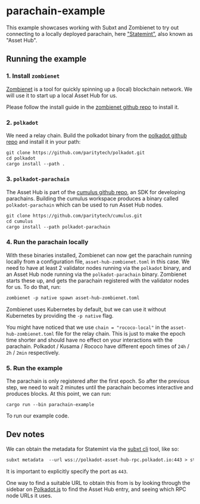 # parachain-example

This example showcases working with Subxt and Zombienet to try out connecting to a locally deployed parachain, here
["Statemint"](https://parachains.info/details/statemint), also known as "Asset Hub".

## Running the example

### 1. Install `zombienet`

[Zombienet](https://github.com/paritytech/zombienet) is a tool for quickly spinning up a (local) blockchain
network. We will use it to start up a local Asset Hub for us.

Please follow the install guide in the [zombienet github repo](https://github.com/paritytech/zombienet) to
install it.

### 2. `polkadot`

We need a relay chain. Build the polkadot binary from the [polkadot github repo](https://github.com/paritytech/polkadot)
and install it in your path:

```txt
git clone https://github.com/paritytech/polkadot.git
cd polkadot
cargo install --path .
```

### 3. `polkadot-parachain`

The Asset Hub is part of the [cumulus github repo](https://github.com/paritytech/cumulus), an SDK for developing
parachains. Building the cumulus workspace produces a binary called `polkadot-parachain` which can be used to run
Asset Hub nodes.

```txt
git clone https://github.com/paritytech/cumulus.git
cd cumulus
cargo install --path polkadot-parachain
```

### 4. Run the parachain locally

With these binaries installed, Zombienet can now get the parachain running locally from a configuration file, `asset-hub-zombienet.toml`
in this case. We need to have at least 2 validator nodes running via the `polkadot` binary, and an Asset Hub node running via the
`polkadot-parachain` binary. Zombienet starts these up, and gets the parachain registered with the validator nodes for us. To do that,
run:

```txt
zombienet -p native spawn asset-hub-zombienet.toml
```

Zombienet uses Kubernetes by default, but we can use it without Kubernetes by providing the `-p native` flag.

You might have noticed that we use `chain = "rococo-local"` in the `asset-hub-zombienet.toml` file for the relay chain. This is just to
make the epoch time shorter and should have no effect on your interactions with the parachain. Polkadot / Kusama / Rococo have different
epoch times of `24h` / `2h` / `2min` respectively.

### 5. Run the example

The parachain is only registered after the first epoch. So after the previous step, we need to wait 2 minutes until the parachain becomes
interactive and produces blocks. At this point, we can run:

```
cargo run --bin parachain-example
```

To run our example code.

## Dev notes

We can obtain the metadata for Statemint via the [subxt cli](https://crates.io/crates/subxt-cli) tool, like so:

```txt
subxt metadata  --url wss://polkadot-asset-hub-rpc.polkadot.io:443 > statemint_metadata.scale
```

It is important to explicitly specify the port as `443`.

One way to find a suitable URL to obtain this from is by looking through the sidebar on [Polkadot.js](https://polkadot.js.org/apps/)
to find the Asset Hub entry, and seeing which RPC node URLs it uses.
